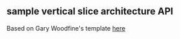 ## sample vertical slice architecture API
Based on Gary Woodfine's template [here](https://garywoodfine.com/implementing-vertical-slice-architecture/)